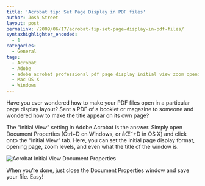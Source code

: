 ```yaml
---
title: 'Acrobat tip: Set Page Display in PDF files'
author: Josh Street
layout: post
permalink: /2009/06/17/acrobat-tip-set-page-display-in-pdf-files/
syntaxhighlighter_encoded:
  - 1
categories:
  - General
tags:
  - Acrobat
  - Adobe
  - adobe acrobat professional pdf page display initial view zoom opening page window title tip
  - Mac OS X
  - Windows
---
```

Have you ever wondered how to make your PDF files open in a particular page display layout? Sent a PDF of a booklet or magazine to someone and wondered how to make the title appear on its own page?

The &#8220;Initial View&#8221; setting in Adobe Acrobat is the answer. Simply open Document Properties (Ctrl+D on Windows, or âŒ˜+D in OS X) and click onto the &#8220;Initial View&#8221; tab. Here, you can set the initial page display format, opening page, zoom levels, and even what the title of the window is.

![Acrobat Initial View Document Properties][1]

When you&#8217;re done, just close the Document Properties window and save your file. Easy!

 [1]: http://josh.st/blog/wp-content//2009/06/acrobat-initial-view-document-properties.png